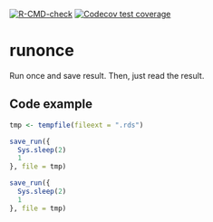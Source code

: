 <!-- badges: start -->
[![R-CMD-check](https://github.com/privefl/runonce/actions/workflows/R-CMD-check.yaml/badge.svg)](https://github.com/privefl/runonce/actions/workflows/R-CMD-check.yaml)
[![Codecov test coverage](https://codecov.io/gh/privefl/runonce/branch/master/graph/badge.svg)](https://codecov.io/gh/privefl/runonce?branch=master)
<!-- badges: end -->

# runonce

Run once and save result. Then, just read the result.

## Code example

```r
tmp <- tempfile(fileext = ".rds")

save_run({
  Sys.sleep(2)
  1
}, file = tmp)

save_run({
  Sys.sleep(2)
  1
}, file = tmp)
```
